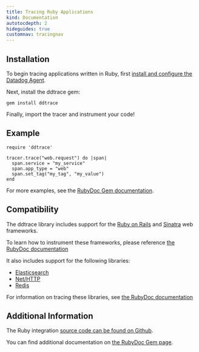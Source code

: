 ```yaml
---
title: Tracing Ruby Applications
kind: Documentation
autotocdepth: 2
hideguides: true
customnav: tracingnav
---
```


## Installation

To begin tracing applications written in Ruby, first [install and configure the Datadog Agent](/tracing#installing-the-agent).

Next, install the ddtrace gem:

~~~
gem install ddtrace
~~~

Finally, import the tracer and instrument your code!

## Example

~~~
require 'ddtrace'

tracer.trace("web.request") do |span|
  span.service = "my_service"
  span.app_type = "web"
  span.set_tag("my_tag", "my_value")
end
~~~

For more examples, see the [RubyDoc Gem documentation](http://www.rubydoc.info/gems/ddtrace/#Advanced_usage).


## Compatibility

The ddtrace library includes support for the [Ruby on Rails](http://rubyonrails.org/) and [Sinatra](http://www.sinatrarb.com/) web frameworks.

To learn how to instrument these frameworks, please reference [the RubyDoc documentation](http://www.rubydoc.info/gems/ddtrace#Web_Frameworks)

It also includes support for the following libraries:

- [Elasticsearch](https://www.elastic.co/products/elasticsearch)
- [Net/HTTP](https://ruby-doc.org/stdlib-2.4.0/libdoc/net/http/rdoc/Net/HTTP.html)
- [Redis](https://redis.io/)

For information on tracing these libraries, see [the RubyDoc documentation](http://www.rubydoc.info/gems/ddtrace#Other_libraries)

## Additional Information

The Ruby integration [source code can be found on Github](https://github.com/DataDog/dd-trace-rb).

You can find additional documentation on [the RubyDoc Gem page](http://www.rubydoc.info/gems/ddtrace/).
